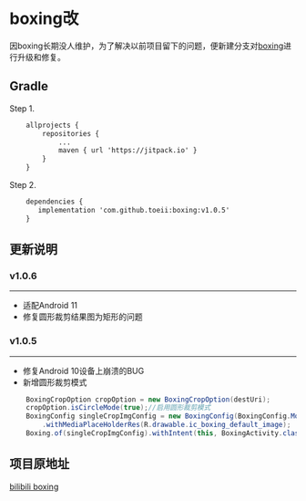 # boxing改
因boxing长期没人维护，为了解决以前项目留下的问题，便新建分支对[boxing](https://github.com/bilibili/boxing)进行升级和修复。

## Gradle
Step 1. 

```XML
    allprojects {
        repositories {
            ...
            maven { url 'https://jitpack.io' }
        }
    }
```
Step 2. 

```XML
    dependencies {
       implementation 'com.github.toeii:boxing:v1.0.5'
    }
```

## 更新说明
### v1.0.6
---
- 适配Android 11
- 修复圆形裁剪结果图为矩形的问题

### v1.0.5
---
- 修复Android 10设备上崩溃的BUG
- 新增圆形裁剪模式

```java
	BoxingCropOption cropOption = new BoxingCropOption(destUri);
	cropOption.isCircleMode(true);//启用圆形裁剪模式
	BoxingConfig singleCropImgConfig = new BoxingConfig(BoxingConfig.Mode.SINGLE_IMG).withCropOption(cropOption)
		.withMediaPlaceHolderRes(R.drawable.ic_boxing_default_image);
	Boxing.of(singleCropImgConfig).withIntent(this, BoxingActivity.class).start(this, REQUEST_CODE);
```

## 项目原地址

[bilibili boxing](https://github.com/bilibili/boxing)
